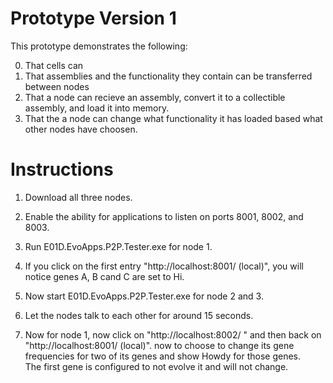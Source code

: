 # Prototype Version 1

This prototype demonstrates the following:

0) That cells can 
1) That assemblies and the functionality they contain can be transferred between nodes
2) That a node can recieve an assembly, convert it to a collectible assembly, and load it into memory.
3) That the a node can change what functionality it has loaded based what other nodes have choosen.  

# Instructions

1) Download all three nodes.

2) Enable the ability for applications to listen on ports 8001, 8002, and 8003.

3) Run E01D.EvoApps.P2P.Tester.exe for node 1. 

4) If you click on the first entry "http://localhost:8001/ (local)", you will notice genes A, B cand C are set to Hi.

5) Now start E01D.EvoApps.P2P.Tester.exe for node 2 and 3.  

6) Let the nodes talk to each other for around 15 seconds. 

6) Now for node 1, now click on "http://localhost:8002/ "  and then back on "http://localhost:8001/ (local)".  now to choose to change its gene frequencies for two of its genes and show Howdy for those genes.  
  The first gene is configured to not evolve it and will not change.
